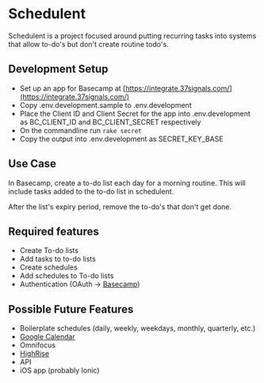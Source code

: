 # Schedulent

Schedulent is a project focused around putting recurring tasks into systems that allow to-do's but don't create routine todo's.

## Development Setup

- Set up an app for Basecamp at [https://integrate.37signals.com/](https://integrate.37signals.com/)
- Copy .env.development.sample to .env.development
- Place the Client ID and Client Secret for the app into .env.development as BC_CLIENT_ID and BC_CLIENT_SECRET respectively
- On the commandline run `rake secret`
- Copy the output into .env.development as SECRET_KEY_BASE

## Use Case

In Basecamp, create a to-do list each day for a morning routine. This will include tasks added to the to-do list in schedulent.

After the list's expiry period, remove the to-do's that don't get done.

## Required features

- Create To-do lists
- Add tasks to to-do lists
- Create schedules
- Add schedules to To-do lists
- Authentication (OAuth -> [Basecamp](http://basecamphq.com))

## Possible Future Features

- Boilerplate schedules (daily, weekly, weekdays, monthly, quarterly, etc.)
- [Google Calendar](http://google.com/calendar)
- Omnifocus
- [HighRise](http://highrisehq.com)
- API
- iOS app (probably Ionic)